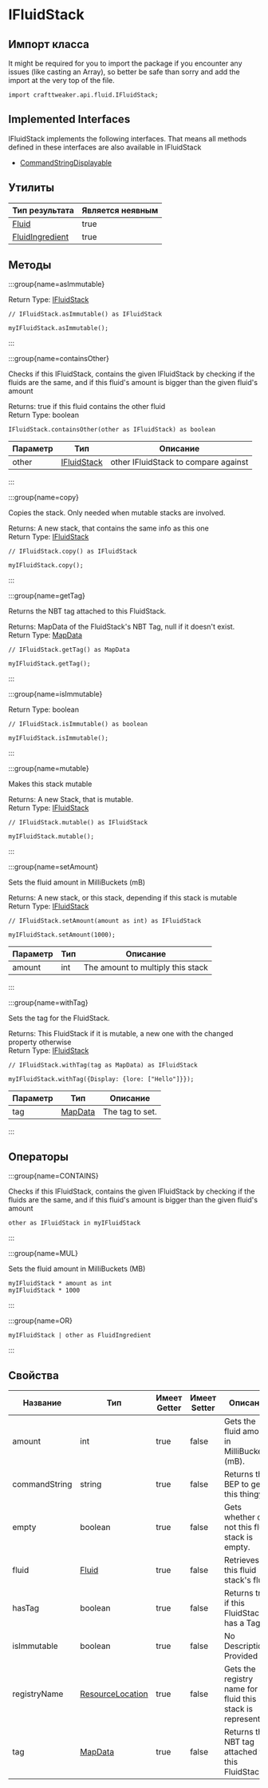 # IFluidStack

## Импорт класса

It might be required for you to import the package if you encounter any issues (like casting an Array), so better be safe than sorry and add the import at the very top of the file.
```zenscript
import crafttweaker.api.fluid.IFluidStack;
```


## Implemented Interfaces
IFluidStack implements the following interfaces. That means all methods defined in these interfaces are also available in IFluidStack

- [CommandStringDisplayable](/vanilla/api/bracket/CommandStringDisplayable)

## Утилиты

| Тип результата                                      | Является неявным |
| --------------------------------------------------- | ---------------- |
| [Fluid](/vanilla/api/fluid/Fluid)                   | true             |
| [FluidIngredient](/forge/api/fluid/FluidIngredient) | true             |

## Методы

:::group{name=asImmutable}

Return Type: [IFluidStack](/forge/api/fluid/IFluidStack)

```zenscript
// IFluidStack.asImmutable() as IFluidStack

myIFluidStack.asImmutable();
```

:::

:::group{name=containsOther}

Checks if this IFluidStack, contains the given IFluidStack by checking if the fluids are the same, and if this fluid's amount is bigger than the given fluid's amount

Returns: true if this fluid contains the other fluid  
Return Type: boolean

```zenscript
IFluidStack.containsOther(other as IFluidStack) as boolean
```

| Параметр | Тип                                         | Описание                             |
| -------- | ------------------------------------------- | ------------------------------------ |
| other    | [IFluidStack](/forge/api/fluid/IFluidStack) | other IFluidStack to compare against |


:::

:::group{name=copy}

Copies the stack. Only needed when mutable stacks are involved.

Returns: A new stack, that contains the same info as this one  
Return Type: [IFluidStack](/forge/api/fluid/IFluidStack)

```zenscript
// IFluidStack.copy() as IFluidStack

myIFluidStack.copy();
```

:::

:::group{name=getTag}

Returns the NBT tag attached to this FluidStack.

Returns: MapData of the FluidStack's NBT Tag, null if it doesn't exist.  
Return Type: [MapData](/vanilla/api/data/MapData)

```zenscript
// IFluidStack.getTag() as MapData

myIFluidStack.getTag();
```

:::

:::group{name=isImmutable}

Return Type: boolean

```zenscript
// IFluidStack.isImmutable() as boolean

myIFluidStack.isImmutable();
```

:::

:::group{name=mutable}

Makes this stack mutable

Returns: A new Stack, that is mutable.  
Return Type: [IFluidStack](/forge/api/fluid/IFluidStack)

```zenscript
// IFluidStack.mutable() as IFluidStack

myIFluidStack.mutable();
```

:::

:::group{name=setAmount}

Sets the fluid amount in MilliBuckets (mB)

Returns: A new stack, or this stack, depending if this stack is mutable  
Return Type: [IFluidStack](/forge/api/fluid/IFluidStack)

```zenscript
// IFluidStack.setAmount(amount as int) as IFluidStack

myIFluidStack.setAmount(1000);
```

| Параметр | Тип | Описание                          |
| -------- | --- | --------------------------------- |
| amount   | int | The amount to multiply this stack |


:::

:::group{name=withTag}

Sets the tag for the FluidStack.

Returns: This FluidStack if it is mutable, a new one with the changed property otherwise  
Return Type: [IFluidStack](/forge/api/fluid/IFluidStack)

```zenscript
// IFluidStack.withTag(tag as MapData) as IFluidStack

myIFluidStack.withTag({Display: {lore: ["Hello"]}});
```

| Параметр | Тип                                  | Описание        |
| -------- | ------------------------------------ | --------------- |
| tag      | [MapData](/vanilla/api/data/MapData) | The tag to set. |


:::


## Операторы

:::group{name=CONTAINS}

Checks if this IFluidStack, contains the given IFluidStack by checking if the fluids are the same, and if this fluid's amount is bigger than the given fluid's amount

```zenscript
other as IFluidStack in myIFluidStack
```

:::

:::group{name=MUL}

Sets the fluid amount in MilliBuckets (MB)

```zenscript
myIFluidStack * amount as int
myIFluidStack * 1000
```

:::

:::group{name=OR}

```zenscript
myIFluidStack | other as FluidIngredient
```

:::


## Свойства

| Название      | Тип                                                        | Имеет Getter | Имеет Setter | Описание                                                         |
| ------------- | ---------------------------------------------------------- | ------------ | ------------ | ---------------------------------------------------------------- |
| amount        | int                                                        | true         | false        | Gets the fluid amount in MilliBuckets (mB).                      |
| commandString | string                                                     | true         | false        | Returns the BEP to get this thingy                               |
| empty         | boolean                                                    | true         | false        | Gets whether or not this fluid stack is empty.                   |
| fluid         | [Fluid](/vanilla/api/fluid/Fluid)                          | true         | false        | Retrieves this fluid stack's fluid.                              |
| hasTag        | boolean                                                    | true         | false        | Returns true if this FluidStack has a Tag                        |
| isImmutable   | boolean                                                    | true         | false        | No Description Provided                                          |
| registryName  | [ResourceLocation](/vanilla/api/resource/ResourceLocation) | true         | false        | Gets the registry name for the fluid this stack is representing. |
| tag           | [MapData](/vanilla/api/data/MapData)                       | true         | false        | Returns the NBT tag attached to this FluidStack.                 |

